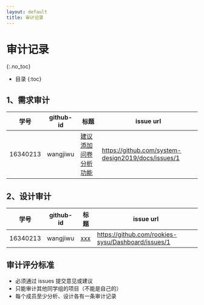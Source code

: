 ```yaml
---
layout: default
title: 审计记录
---
```


# 审计记录
{:.no_toc}

* 目录
{:toc}

## 1、需求审计

| 学号 | github-id | 标题 | issue url |
|:--:|---|---|---|
| 16340213 | wangjiwu | [建议添加问卷分析功能](https://github.com/rookies-sysu/Dashboard/issues/1) | https://github.com/system-design2019/docs/issues/1 |

## 2、设计审计

| 学号 | github-id | 标题 | issue url |
|:--:|---|---|---|
| 16340213 | wangjiwu | [xxx](https://github.com/rookies-sysu/Dashboard/issues/1) |  https://github.com/rookies-sysu/Dashboard/issues/1 |

## 审计评分标准

* 必须通过 issues 提交意见或建议
* 只能审计其他同学组的项目（不能是自己的）
* 每个成员至少分析、设计各有一条审计记录



